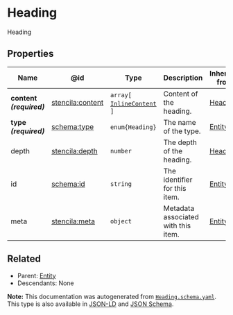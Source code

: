 # Heading

Heading

## Properties

| Name                     | @id                                                         | Type                                               | Description                         | Inherited from          |
| ------------------------ | ----------------------------------------------------------- | -------------------------------------------------- | ----------------------------------- | ----------------------- |
| **content _(required)_** | [stencila:content](https://schema.stenci.la/content.jsonld) | `array[`​[`InlineContent`](./InlineContent.md)​`]` | Content of the heading.             | [Heading](./Heading.md) |
| **type _(required)_**    | [schema:type](https://schema.org/type)                      | `enum{`​`Heading`​`}`                              | The name of the type.               | [Entity](./Entity.md)   |
| depth                    | [stencila:depth](https://schema.stenci.la/depth.jsonld)     | `number`                                           | The depth of the heading.           | [Heading](./Heading.md) |
| id                       | [schema:id](https://schema.org/id)                          | `string`                                           | The identifier for this item.       | [Entity](./Entity.md)   |
| meta                     | [stencila:meta](https://schema.stenci.la/meta.jsonld)       | `object`                                           | Metadata associated with this item. | [Entity](./Entity.md)   |

## Related

-   Parent: [Entity](./Entity.md)
-   Descendants: None

**Note:** This documentation was autogenerated from [`Heading.schema.yaml`](https://github.com/stencila/schema/blob/master/schema/Heading.schema.yaml). This type is also available in [JSON-LD](https://schema.stenci.la/Heading.jsonld) and [JSON Schema](https://schema.stenci.la/Heading.schema.json).
